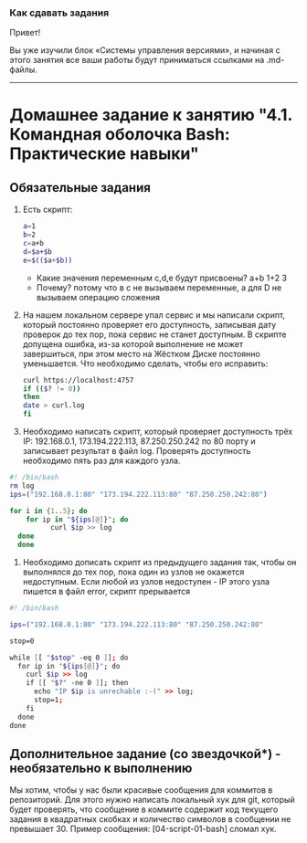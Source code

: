 ### Как сдавать задания

Привет! 

Вы уже изучили блок «Системы управления версиями», и начиная с этого занятия все ваши работы будут приниматься ссылками на .md-файлы.

---


# Домашнее задание к занятию "4.1. Командная оболочка Bash: Практические навыки"

## Обязательные задания

1. Есть скрипт:
	```bash
	a=1
	b=2
	c=a+b
	d=$a+$b
	e=$(($a+$b))
	```
	* Какие значения переменным c,d,e будут присвоены? 
	a+b
	1+2
	3
	* Почему? 
	потому что в с не вызываем переменные, а для D не вызываем операцию сложения

1. На нашем локальном сервере упал сервис и мы написали скрипт, который постоянно проверяет его доступность, записывая дату проверок до тех пор, пока сервис не станет доступным. В скрипте допущена ошибка, из-за которой выполнение не может завершиться, при этом место на Жёстком Диске постоянно уменьшается. Что необходимо сделать, чтобы его исправить:
	```bash
	curl https://localhost:4757
	if (($? != 0))
	then
	date > curl.log
	fi
	```
1. Необходимо написать скрипт, который проверяет доступность трёх IP: 192.168.0.1, 173.194.222.113, 87.250.250.242 по 80 порту и записывает результат в файл log. Проверять доступность необходимо пять раз для каждого узла.
```bash
#! /bin/bash
rm log
ips=("192.168.0.1:80" "173.194.222.113:80" "87.250.250.242:80")

for i in {1..5}; do
	for ip in "${ips[@]}"; do
		  curl $ip >> log
  done
  done
```

1. Необходимо дописать скрипт из предыдущего задания так, чтобы он выполнялся до тех пор, пока один из узлов не окажется недоступным. Если любой из узлов недоступен - IP этого узла пишется в файл error, скрипт прерывается
```bash
#! /bin/bash

ips=("192.168.0.1:80" "173.194.222.113:80" "87.250.250.242:80"

stop=0

while [[ "$stop" -eq 0 ]]; do
  for ip in "${ips[@]}"; do
    curl $ip >> log
    if [[ "$?" -ne 0 ]]; then
      echo "IP $ip is unrechable :-(" >> log;
      stop=1;
    fi
  done
done
```

## Дополнительное задание (со звездочкой*) - необязательно к выполнению

Мы хотим, чтобы у нас были красивые сообщения для коммитов в репозиторий. Для этого нужно написать локальный хук для git, который будет проверять, что сообщение в коммите содержит код текущего задания в квадратных скобках и количество символов в сообщении не превышает 30. Пример сообщения: \[04-script-01-bash\] сломал хук.


